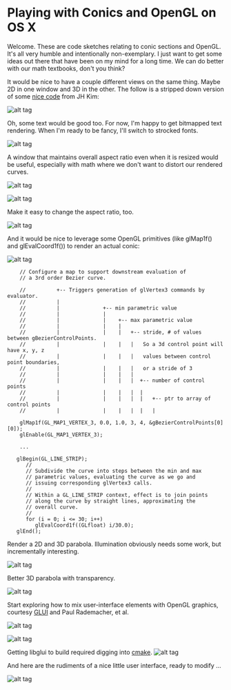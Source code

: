 # Playing with Conics and OpenGL on OS X

Welcome.  These are code sketches relating to conic sections and OpenGL.  It's all very humble and intentionally non-exemplary.  I just want to get some ideas out there that have been on my mind for a long time.  We can do better with our math textbooks, don't you think?


It would be nice to have a couple different views on the same thing.  Maybe 2D in one window and 3D in the other.  The follow is a stripped down version of some [nice code](http://study.marearts.com/2012/01/sample-source-to-make-subwindow-in.html) from JH Kim:

![alt tag](view/img/hello-subWindows.png)

Oh, some text would be good too.  For now, I'm happy to get bitmapped text rendering.  When I'm ready to be fancy, I'll switch to strocked fonts.

![alt tag](view/img/hello-text.png)

A window that maintains overall aspect ratio even when it is resized would be useful, especially with math where we don't want to distort our rendered curves.

![alt tag](view/img/hello-ar-golden.png)

![alt tag](view/img/hello-ar-golden-big.png)

Make it easy to change the aspect ratio, too.

![alt tag](view/img/hello-ar-2to1.png)

And it would be nice to leverage some OpenGL primitives (like glMap1f() and glEvalCoord1f()) to render an actual conic:

![alt tag](view/img/hello-parabola.png)

```
    // Configure a map to support downstream evaluation of
    // a 3rd order Bezier curve.

    //          +-- Triggers generation of glVertex3 commands by evaluator.
    //          |
    //          |              +-- min parametric value
    //          |              |
    //          |              |    +-- max parametric value
    //          |              |    |
    //          |              |    |   +-- stride, # of values between gBezierControlPoints.
    //          |              |    |   |   So a 3d control point will have x, y, z
    //          |              |    |   |   values between control point boundaries,
    //          |              |    |   |   or a stride of 3
    //          |              |    |   |
    //          |              |    |   |  +-- number of control points
    //          |              |    |   |  |
    //          |              |    |   |  |   +-- ptr to array of control points
    //          |              |    |   |  |   |

    glMap1f(GL_MAP1_VERTEX_3, 0.0, 1.0, 3, 4, &gBezierControlPoints[0][0]);
    glEnable(GL_MAP1_VERTEX_3);

    ...

   glBegin(GL_LINE_STRIP);
      //
      // Subdivide the curve into steps between the min and max
      // parametric values, evaluating the curve as we go and
      // issuing corresponding glVertex3 calls.
      //
      // Within a GL_LINE_STRIP context, effect is to join points
      // along the curve by straight lines, approximating the
      // overall curve.
      //
      for (i = 0; i <= 30; i++)
         glEvalCoord1f((GLfloat) i/30.0);
   glEnd();
```

Render a 2D and 3D parabola.  Illumination obviously needs some work, but incrementally interesting.

![alt tag](view/img/hello-split-parabola.png)

Better 3D parabola with transparency.

![alt tag](view/img/hello-transparency-1.png)

Start exploring how to mix user-interface elements with OpenGL graphics, courtesy [GLUI](https://github.com/libglui/glui) and Paul Rademacher, et al.

![alt tag](controller/img/hello-checkbox-wire.png)

![alt tag](controller/img/hello-checkbox-solid.png)

Getting libglui to build required digging into [cmake](https://cmake.org).
![alt tag](controller/img/cmake.png)

And here are the rudiments of a nice little user interface, ready to modify ...

![alt tag](controller/img/hello-ui.png)
